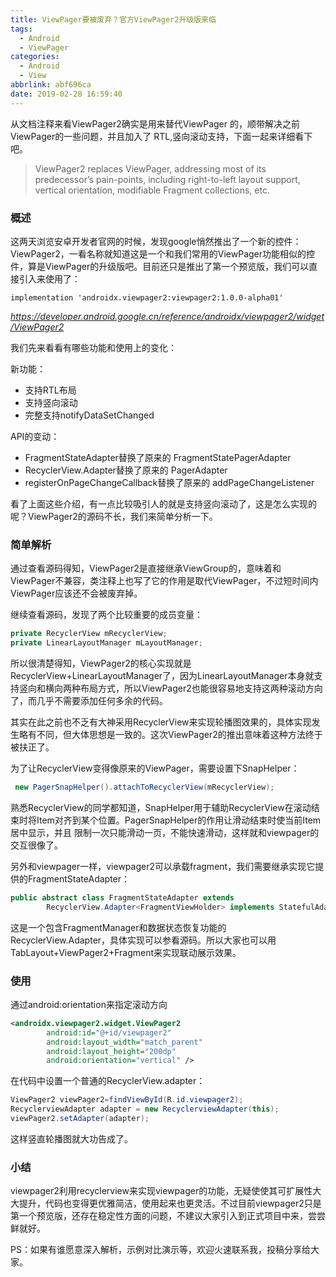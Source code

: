 ```yaml
---
title: ViewPager要被废弃？官方ViewPager2升级版来临
tags:
  - Android
  - ViewPager
categories:
  - Android
  - View
abbrlink: abf696ca
date: 2019-02-28 16:59:40
---
```


从文档注释来看ViewPager2确实是用来替代ViewPager 的，顺带解决之前ViewPager的一些问题，并且加入了 RTL,竖向滚动支持，下面一起来详细看下吧。
> ViewPager2 replaces ViewPager, addressing most of its predecessor’s pain-points, including right-to-left layout support, vertical orientation, modifiable Fragment collections, etc.

### 概述

这两天浏览安卓开发者官网的时候，发现google悄然推出了一个新的控件：ViewPager2，一看名称就知道这是一个和我们常用的ViewPager功能相似的控件，算是ViewPager的升级版吧。目前还只是推出了第一个预览版，我们可以直接引入来使用了：

```properties
implementation 'androidx.viewpager2:viewpager2:1.0.0-alpha01'
```

*https://developer.android.google.cn/reference/androidx/viewpager2/widget/ViewPager2*

<!--more-->
我们先来看看有哪些功能和使用上的变化：

新功能：
- 支持RTL布局
- 支持竖向滚动
- 完整支持notifyDataSetChanged

API的变动：
- FragmentStateAdapter替换了原来的 FragmentStatePagerAdapter
- RecyclerView.Adapter替换了原来的 PagerAdapter
- registerOnPageChangeCallback替换了原来的 addPageChangeListener

看了上面这些介绍，有一点比较吸引人的就是支持竖向滚动了，这是怎么实现的呢？ViewPager2的源码不长，我们来简单分析一下。

### 简单解析

通过查看源码得知，ViewPager2是直接继承ViewGroup的，意味着和ViewPager不兼容，类注释上也写了它的作用是取代ViewPager，不过短时间内ViewPager应该还不会被废弃掉。

继续查看源码，发现了两个比较重要的成员变量：

```java
private RecyclerView mRecyclerView;
private LinearLayoutManager mLayoutManager;
```

所以很清楚得知，ViewPager2的核心实现就是RecyclerView+LinearLayoutManager了，因为LinearLayoutManager本身就支持竖向和横向两种布局方式，所以ViewPager2也能很容易地支持这两种滚动方向了，而几乎不需要添加任何多余的代码。

其实在此之前也不乏有大神采用RecyclerView来实现轮播图效果的，具体实现发生略有不同，但大体思想是一致的。这次ViewPager2的推出意味着这种方法终于被扶正了。

为了让RecyclerView变得像原来的ViewPager，需要设置下SnapHelper：

```java
 new PagerSnapHelper().attachToRecyclerView(mRecyclerView);
```

熟悉RecyclerView的同学都知道，SnapHelper用于辅助RecyclerView在滚动结束时将Item对齐到某个位置。PagerSnapHelper的作用让滑动结束时使当前Item居中显示，并且 限制一次只能滑动一页，不能快速滑动，这样就和viewpager的交互很像了。

另外和viewpager一样，viewpager2可以承载fragment，我们需要继承实现它提供的FragmentStateAdapter：

```java
public abstract class FragmentStateAdapter extends
        RecyclerView.Adapter<FragmentViewHolder> implements StatefulAdapter
```

这是一个包含FragmentManager和数据状态恢复功能的RecyclerView.Adapter，具体实现可以参看源码。所以大家也可以用TabLayout+ViewPager2+Fragment来实现联动展示效果。



### 使用

通过android:orientation来指定滚动方向

```xml
<androidx.viewpager2.widget.ViewPager2
        android:id="@+id/viewpager2"
        android:layout_width="match_parent"
        android:layout_height="200dp"
        android:orientation="vertical" />
```

在代码中设置一个普通的RecyclerView.adapter：

```java
ViewPager2 viewPager2=findViewById(R.id.viewpager2);
RecyclerviewAdapter adapter = new RecyclerviewAdapter(this);
viewPager2.setAdapter(adapter);
```

这样竖直轮播图就大功告成了。

### 小结

viewpager2利用recyclerview来实现viewpager的功能，无疑使使其可扩展性大大提升，代码也变得更优雅简洁，使用起来也更灵活。不过目前viewpager2只是第一个预览版，还存在稳定性方面的问题，不建议大家引入到正式项目中来，尝尝鲜就好。

PS：如果有谁愿意深入解析，示例对比演示等，欢迎火速联系我，投稿分享给大家。